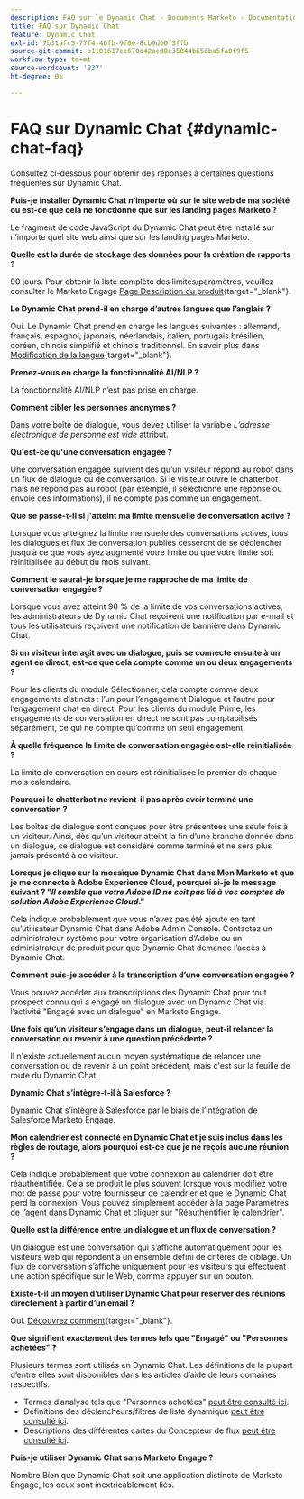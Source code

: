 ```yaml
---
description: FAQ sur le Dynamic Chat - Documents Marketo - Documentation du produit
title: FAQ sur Dynamic Chat
feature: Dynamic Chat
exl-id: 7b31afc3-77f4-46fb-9f0e-8cb9d60f3ffb
source-git-commit: b1101617ec670d42aed8c35044b656ba5fa0f9f5
workflow-type: tm+mt
source-wordcount: '837'
ht-degree: 0%

---
```


# FAQ sur Dynamic Chat {#dynamic-chat-faq}

Consultez ci-dessous pour obtenir des réponses à certaines questions fréquentes sur Dynamic Chat.

**Puis-je installer Dynamic Chat n’importe où sur le site web de ma société ou est-ce que cela ne fonctionne que sur les landing pages Marketo ?**

Le fragment de code JavaScript du Dynamic Chat peut être installé sur n’importe quel site web ainsi que sur les landing pages Marketo.

**Quelle est la durée de stockage des données pour la création de rapports ?**

90 jours. Pour obtenir la liste complète des limites/paramètres, veuillez consulter le Marketo Engage [Page Description du produit](https://helpx.adobe.com/legal/product-descriptions/adobe-marketo-engage---product-description.html){target="_blank"}.

**Le Dynamic Chat prend-il en charge d’autres langues que l’anglais ?**

Oui. Le Dynamic Chat prend en charge les langues suivantes : allemand, français, espagnol, japonais, néerlandais, italien, portugais brésilien, coréen, chinois simplifié et chinois traditionnel. En savoir plus dans [Modification de la langue](/help/marketo/product-docs/demand-generation/dynamic-chat/dynamic-chat-overview.md#changing-the-language){target="_blank"}.

**Prenez-vous en charge la fonctionnalité AI/NLP ?**

La fonctionnalité AI/NLP n’est pas prise en charge.

**Comment cibler les personnes anonymes ?**

Dans votre boîte de dialogue, vous devez utiliser la variable _L’adresse électronique de personne est vide_ attribut.

**Qu&#39;est-ce qu&#39;une conversation engagée ?**

Une conversation engagée survient dès qu’un visiteur répond au robot dans un flux de dialogue ou de conversation. Si le visiteur ouvre le chatterbot mais ne répond pas au robot (par exemple, il sélectionne une réponse ou envoie des informations), il ne compte pas comme un engagement.

**Que se passe-t-il si j&#39;atteint ma limite mensuelle de conversation active ?**

Lorsque vous atteignez la limite mensuelle des conversations actives, tous les dialogues et flux de conversation publiés cesseront de se déclencher jusqu’à ce que vous ayez augmenté votre limite ou que votre limite soit réinitialisée au début du mois suivant.

**Comment le saurai-je lorsque je me rapproche de ma limite de conversation engagée ?**

Lorsque vous avez atteint 90 % de la limite de vos conversations actives, les administrateurs de Dynamic Chat reçoivent une notification par e-mail et tous les utilisateurs reçoivent une notification de bannière dans Dynamic Chat.

**Si un visiteur interagit avec un dialogue, puis se connecte ensuite à un agent en direct, est-ce que cela compte comme un ou deux engagements ?**

Pour les clients du module Sélectionner, cela compte comme deux engagements distincts : l’un pour l’engagement Dialogue et l’autre pour l’engagement chat en direct. Pour les clients du module Prime, les engagements de conversation en direct ne sont pas comptabilisés séparément, ce qui ne compte qu’comme un seul engagement.

**À quelle fréquence la limite de conversation engagée est-elle réinitialisée ?**

La limite de conversation en cours est réinitialisée le premier de chaque mois calendaire.

**Pourquoi le chatterbot ne revient-il pas après avoir terminé une conversation ?**

Les boîtes de dialogue sont conçues pour être présentées une seule fois à un visiteur. Ainsi, dès qu’un visiteur atteint la fin d’une branche donnée dans un dialogue, ce dialogue est considéré comme terminé et ne sera plus jamais présenté à ce visiteur.

**Lorsque je clique sur la mosaïque Dynamic Chat dans Mon Marketo et que je me connecte à Adobe Experience Cloud, pourquoi ai-je le message suivant ? &quot;_Il semble que votre Adobe ID ne soit pas lié à vos comptes de solution Adobe Experience Cloud_.&quot;**

Cela indique probablement que vous n’avez pas été ajouté en tant qu’utilisateur Dynamic Chat dans Adobe Admin Console. Contactez un administrateur système pour votre organisation d’Adobe ou un administrateur de produit pour que Dynamic Chat demande l’accès à Dynamic Chat.

**Comment puis-je accéder à la transcription d’une conversation engagée ?**

Vous pouvez accéder aux transcriptions des Dynamic Chat pour tout prospect connu qui a engagé un dialogue avec un Dynamic Chat via l’activité &quot;Engagé avec un dialogue&quot; en Marketo Engage.

**Une fois qu’un visiteur s’engage dans un dialogue, peut-il relancer la conversation ou revenir à une question précédente ?**

Il n&#39;existe actuellement aucun moyen systématique de relancer une conversation ou de revenir à un point précédent, mais c&#39;est sur la feuille de route du Dynamic Chat.

**Dynamic Chat s’intègre-t-il à Salesforce ?**

Dynamic Chat s’intègre à Salesforce par le biais de l’intégration de Salesforce Marketo Engage.

**Mon calendrier est connecté en Dynamic Chat et je suis inclus dans les règles de routage, alors pourquoi est-ce que je ne reçois aucune réunion ?**

Cela indique probablement que votre connexion au calendrier doit être réauthentifiée. Cela se produit le plus souvent lorsque vous modifiez votre mot de passe pour votre fournisseur de calendrier et que le Dynamic Chat perd la connexion. Vous pouvez simplement accéder à la page Paramètres de l’agent dans Dynamic Chat et cliquer sur &quot;Réauthentifier le calendrier&quot;.

**Quelle est la différence entre un dialogue et un flux de conversation ?**

Un dialogue est une conversation qui s’affiche automatiquement pour les visiteurs web qui répondent à un ensemble défini de critères de ciblage. Un flux de conversation s’affiche uniquement pour les visiteurs qui effectuent une action spécifique sur le Web, comme appuyer sur un bouton.

**Existe-t-il un moyen d’utiliser Dynamic Chat pour réserver des réunions directement à partir d’un email ?**

Oui. [Découvrez comment](https://nation.marketo.com/t5/product-blogs/using-dynamic-chat-conversational-flows-for-meeting-booking/ba-p/340936){target="_blank"}.

**Que signifient exactement des termes tels que &quot;Engagé&quot; ou &quot;Personnes achetées&quot; ?**

Plusieurs termes sont utilisés en Dynamic Chat. Les définitions de la plupart d’entre elles sont disponibles dans les articles d’aide de leurs domaines respectifs.
* Termes d’analyse tels que &quot;Personnes achetées&quot; [peut être consulté ici](/help/marketo/product-docs/demand-generation/dynamic-chat/analytics.md#definitions).
* Définitions des déclencheurs/filtres de liste dynamique [peut être consulté ici](/help/marketo/product-docs/demand-generation/dynamic-chat/dynamic-chat-activities.md#definitions).
* Descriptions des différentes cartes du Concepteur de flux [peut être consulté ici](/help/marketo/product-docs/demand-generation/dynamic-chat/automated-chat/stream-designer.md#stream-designer-cards).

**Puis-je utiliser Dynamic Chat sans Marketo Engage ?**

Nombre Bien que Dynamic Chat soit une application distincte de Marketo Engage, les deux sont inextricablement liés.
